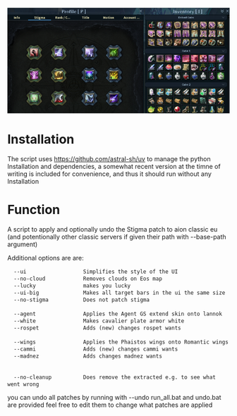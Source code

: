 ![Example Image](./example.png)

# Installation
The script uses https://github.com/astral-sh/uv to manage the python Installation and dependencies, a somewhat recent version at the timne of writing is included for convenience, and thus it should run without any Installation

# Function

A script to apply and optionally undo the Stigma patch to aion classic eu (and potentionally other classic servers if
given their path with --base-path argument)

Additional options are are: 

```
  --ui                  Simplifies the style of the UI
  --no-cloud            Removes clouds on Eos map
  --lucky               makes you lucky
  --ui-big              Makes all target bars in the ui the same size
  --no-stigma           Does not patch stigma

  --agent               Applies the Agent GS extend skin onto lannok
  --white               Makes cavalier plate armor white
  --rospet              Adds (new) changes rospet wants

  --wings               Applies the Phaistos wings onto Romantic wings
  --cammi               Adds (new) changes cammi wants
  --madnez              Adds changes madnez wants


  --no-cleanup          Does remove the extracted e.g. to see what went wrong
```




you can undo all patches by running with --undo
run_all.bat and undo.bat are provided feel free to edit them to change what patches are applied

